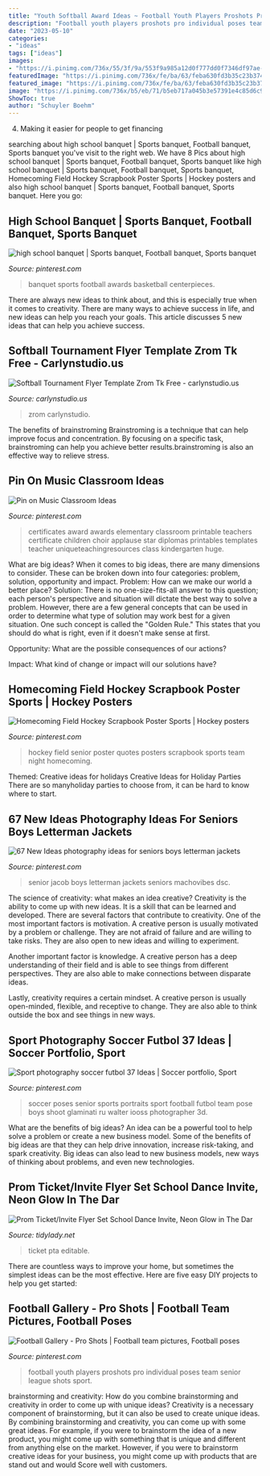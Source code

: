 ```yaml
---
title: "Youth Softball Award Ideas ~ Football Youth Players Proshots Pro Individual Poses Team Senior League Shots Sport"
description: "Football youth players proshots pro individual poses team senior league shots sport"
date: "2023-05-10"
categories:
- "ideas"
tags: ["ideas"]
images:
- "https://i.pinimg.com/736x/55/3f/9a/553f9a985a12d0f777dd0f7346df97ae--football.jpg"
featuredImage: "https://i.pinimg.com/736x/fe/ba/63/feba630fd3b35c23b3746cc123cd2e3b--classroom-rewards-music-classroom.jpg"
featured_image: "https://i.pinimg.com/736x/fe/ba/63/feba630fd3b35c23b3746cc123cd2e3b--classroom-rewards-music-classroom.jpg"
image: "https://i.pinimg.com/736x/b5/eb/71/b5eb717a045b3e57391e4c85d6c9152c.jpg"
ShowToc: true
author: "Schuyler Boehm"
---
```



4. Making it easier for people to get financing 

	

		
searching about high school banquet | Sports banquet, Football banquet, Sports banquet you've visit to the right web. We have 8 Pics about high school banquet | Sports banquet, Football banquet, Sports banquet like high school banquet | Sports banquet, Football banquet, Sports banquet, Homecoming Field Hockey Scrapbook Poster Sports | Hockey posters and also high school banquet | Sports banquet, Football banquet, Sports banquet. Here you go:
		
    
## High School Banquet | Sports Banquet, Football Banquet, Sports Banquet

<img loading=lazy src="https://i.pinimg.com/736x/6f/da/ad/6fdaad4bbc6a4fa77aa8999b2a11591c--football-banquet-banquet-ideas.jpg" onerror="this.onerror=null;this.src='https://tse1.mm.bing.net/th?id=OIP.gJgc0Dnq9H40FmSt01BHvwHaEi&amp;pid=15.1';" alt="high school banquet | Sports banquet, Football banquet, Sports banquet">

_Source: pinterest.com_

>banquet sports football awards basketball centerpieces. 

	

There are always new ideas to think about, and this is especially true when it comes to creativity. There are many ways to achieve success in life, and new ideas can help you reach your goals. This article discusses 5 new ideas that can help you achieve success.

    
## Softball Tournament Flyer Template Zrom Tk Free - Carlynstudio.us

<img loading=lazy src="https://carlynstudio.us/wp-content/uploads/2018/11/flyer-template-baseball-league-graphicriver-free-softball.jpg" onerror="this.onerror=null;this.src='https://tse4.mm.bing.net/th?id=OIP.C9Zs-EarrGU3wxOoINim6gHaK5&amp;pid=15.1';" alt="Softball Tournament Flyer Template Zrom Tk Free - carlynstudio.us">

_Source: carlynstudio.us_

>zrom carlynstudio. 

	

The benefits of brainstroming
Brainstroming is a technique that can help improve focus and concentration. By focusing on a specific task, brainstroming can help you achieve better results.brainstroming is also an effective way to relieve stress.

    
## Pin On Music Classroom Ideas

<img loading=lazy src="https://i.pinimg.com/736x/fe/ba/63/feba630fd3b35c23b3746cc123cd2e3b--classroom-rewards-music-classroom.jpg" onerror="this.onerror=null;this.src='https://tse2.mm.bing.net/th?id=OIP.7pKxYkiOPJBjnC4-WTkxmgHaFY&amp;pid=15.1';" alt="Pin on Music Classroom Ideas">

_Source: pinterest.com_

>certificates award awards elementary classroom printable teachers certificate children choir applause star diplomas printables templates teacher uniqueteachingresources class kindergarten huge. 

	

What are big ideas?
When it comes to big ideas, there are many dimensions to consider. These can be broken down into four categories: problem, solution, opportunity and impact. 
Problem: How can we make our world a better place? 
Solution: There is no one-size-fits-all answer to this question; each person's perspective and situation will dictate the best way to solve a problem. However, there are a few general concepts that can be used in order to determine what type of solution may work best for a given situation. One such concept is called the "Golden Rule." This states that you should do what is right, even if it doesn't make sense at first. 

Opportunity: What are the possible consequences of our actions? 

Impact: What kind of change or impact will our solutions have?

    
## Homecoming Field Hockey Scrapbook Poster Sports | Hockey Posters

<img loading=lazy src="https://i.pinimg.com/736x/be/6e/98/be6e98f9173709b0d96fdec0f0c22730--hockey-quotes-field-hockey.jpg" onerror="this.onerror=null;this.src='https://tse4.mm.bing.net/th?id=OIP.Kuxtrs_MxSD9kMXtrY8lowHaJ3&amp;pid=15.1';" alt="Homecoming Field Hockey Scrapbook Poster Sports | Hockey posters">

_Source: pinterest.com_

>hockey field senior poster quotes posters scrapbook sports team night homecoming. 

	

Themed: Creative ideas for holidays
Creative Ideas for Holiday Parties
There are so manyholiday parties to choose from, it can be hard to know where to start.

    
## 67 New Ideas Photography Ideas For Seniors Boys Letterman Jackets

<img loading=lazy src="https://i.pinimg.com/736x/b5/eb/71/b5eb717a045b3e57391e4c85d6c9152c.jpg" onerror="this.onerror=null;this.src='https://tse1.mm.bing.net/th?id=OIP.V232oaTBxeWyA0XhfKqL9wAAAA&amp;pid=15.1';" alt="67 New Ideas photography ideas for seniors boys letterman jackets">

_Source: pinterest.com_

>senior jacob boys letterman jackets seniors machovibes dsc. 

	

The science of creativity: what makes an idea creative?
Creativity is the ability to come up with new ideas. It is a skill that can be learned and developed. There are several factors that contribute to creativity.
One of the most important factors is motivation. A creative person is usually motivated by a problem or challenge. They are not afraid of failure and are willing to take risks. They are also open to new ideas and willing to experiment.

Another important factor is knowledge. A creative person has a deep understanding of their field and is able to see things from different perspectives. They are also able to make connections between disparate ideas.

Lastly, creativity requires a certain mindset. A creative person is usually open-minded, flexible, and receptive to change. They are also able to think outside the box and see things in new ways.

    
## Sport Photography Soccer Futbol 37 Ideas | Soccer Portfolio, Sport

<img loading=lazy src="https://i.pinimg.com/originals/11/76/be/1176be99c862956dd263338fe6472606.jpg" onerror="this.onerror=null;this.src='https://tse3.mm.bing.net/th?id=OIP.9h8fjA5nYevwRWW7fsj0RAAAAA&amp;pid=15.1';" alt="Sport photography soccer futbol 37 Ideas | Soccer portfolio, Sport">

_Source: pinterest.com_

>soccer poses senior sports portraits sport football futbol team pose boys shoot glaminati ru walter iooss photographer 3d. 

	

What are the benefits of big ideas?
An idea can be a powerful tool to help solve a problem or create a new business model. Some of the benefits of big ideas are that they can help drive innovation, increase risk-taking, and spark creativity. Big ideas can also lead to new business models, new ways of thinking about problems, and even new technologies.

    
## Prom Ticket/Invite Flyer Set School Dance Invite, Neon Glow In The Dar

<img loading=lazy src="https://cdn.shopify.com/s/files/1/0010/9599/1332/products/il_fullxfull.1480321731_cpi0_1200x1200.jpg?v=1580448532" onerror="this.onerror=null;this.src='https://tse4.mm.bing.net/th?id=OIP.YeIvWuKANlKSoTa93q6GIwHaHa&amp;pid=15.1';" alt="Prom Ticket/Invite Flyer Set School Dance Invite, Neon Glow in The Dar">

_Source: tidylady.net_

>ticket pta editable. 

	

There are countless ways to improve your home, but sometimes the simplest ideas can be the most effective. Here are five easy DIY projects to help you get started: 

    
## Football Gallery - Pro Shots | Football Team Pictures, Football Poses

<img loading=lazy src="https://i.pinimg.com/736x/55/3f/9a/553f9a985a12d0f777dd0f7346df97ae--football.jpg" onerror="this.onerror=null;this.src='https://tse3.mm.bing.net/th?id=OIP.pq4lp6Ioxz7AbuWmd77aeQHaLH&amp;pid=15.1';" alt="Football Gallery - Pro Shots | Football team pictures, Football poses">

_Source: pinterest.com_

>football youth players proshots pro individual poses team senior league shots sport. 

	

brainstorming and creativity: How do you combine brainstorming and creativity in order to come up with unique ideas?
Creativity is a necessary component of brainstorming, but it can also be used to create unique ideas. By combining brainstorming and creativity, you can come up with some great ideas. For example, if you were to brainstorm the idea of a new product, you might come up with something that is unique and different from anything else on the market. However, if you were to brainstorm creative ideas for your business, you might come up with products that are stand out and would Score well with customers.

